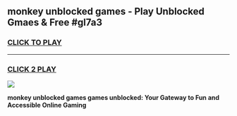 
## monkey unblocked games - Play Unblocked Gmaes & Free #gl7a3
<h3>
<a href="https://news.freeplayer.one?title=monkey_unblocked_games&ref=03M">CLICK TO PLAY</a></h3>
<hr>

<h3>
<a href="https://news.freeplayer.one?title=monkey_unblocked_games&ref=03M">CLICK 2 PLAY</a>
  
</h3>

<a href="https://news.freeplayer.one?title=monkey_unblocked_games&ref=03M"><img src="https://clearcache.store/games.png"></a>


**monkey unblocked games games unblocked: Your Gateway to Fun and Accessible Online Gaming**

